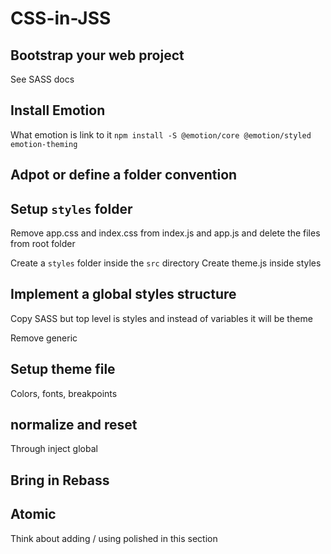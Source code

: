 # CSS-in-JSS
## Bootstrap your web project
See SASS  docs

## Install Emotion
What emotion is link to it
`npm install -S @emotion/core @emotion/styled emotion-theming`

## Adpot or define a folder convention

## Setup `styles`  folder
Remove app.css and index.css from index.js and app.js and delete the files from root folder

Create a `styles` folder inside the `src` directory
Create theme.js inside styles

## Implement a global styles structure
Copy SASS but top level is styles and instead of variables it will be theme

Remove generic

## Setup theme file
Colors, fonts, breakpoints

## normalize and reset
Through inject global

## Bring in Rebass

## Atomic
Think about adding / using polished in this section
